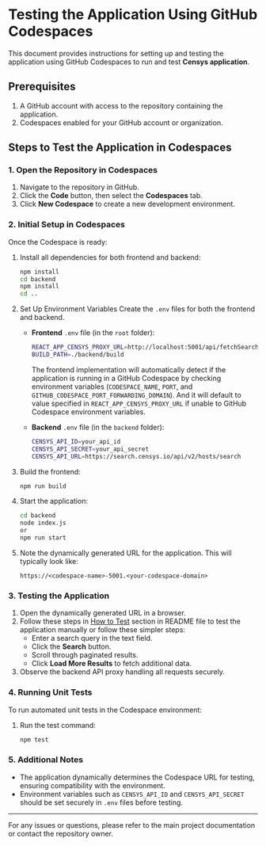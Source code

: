 
# Testing the Application Using GitHub Codespaces

This document provides instructions for setting up and testing the application using GitHub Codespaces to run and test **Censys application**.

## Prerequisites

1. A GitHub account with access to the repository containing the application.
2. Codespaces enabled for your GitHub account or organization.

## Steps to Test the Application in Codespaces

### 1. Open the Repository in Codespaces
1. Navigate to the repository in GitHub.
2. Click the **Code** button, then select the **Codespaces** tab.
3. Click **New Codespace** to create a new development environment.

### 2. Initial Setup in Codespaces
Once the Codespace is ready:
1. Install all dependencies for both frontend and backend:
   ```bash
   npm install
   cd backend
   npm install
   cd ..
   ```

2. Set Up Environment Variables
   Create the `.env` files for both the frontend and backend.

   - **Frontend** `.env` file (in the `root` folder):
      ```bash
      REACT_APP_CENSYS_PROXY_URL=http://localhost:5001/api/fetchSearchResults
      BUILD_PATH=./backend/build
      ```
      The frontend implementation will automatically detect if the application is running in a GitHub Codespace by checking environment variables (`CODESPACE_NAME`, `PORT`, and `GITHUB_CODESPACE_PORT_FORWARDING_DOMAIN`). And it will default to value specified in `REACT_APP_CENSYS_PROXY_URL` if unable to GitHub Codespace environment variables.

   - **Backend** `.env` file (in the `backend` folder):
      ```bash
      CENSYS_API_ID=your_api_id
      CENSYS_API_SECRET=your_api_secret
      CENSYS_API_URL=https://search.censys.io/api/v2/hosts/search
      ```

3. Build the frontend:
   ```bash
   npm run build
   ```

3. Start the application:
   ```bash
   cd backend
   node index.js
   or
   npm run start
   ```

4. Note the dynamically generated URL for the application. This will typically look like:
   ```
   https://<codespace-name>-5001.<your-codespace-domain>
   ```

### 3. Testing the Application
1. Open the dynamically generated URL in a browser.
2. Follow these steps in [How to Test](./README.md#how-to-test) section in README file to test the application manually or follow these simpler steps:
   - Enter a search query in the text field.
   - Click the **Search** button.
   - Scroll through paginated results.
   - Click **Load More Results** to fetch additional data.
3. Observe the backend API proxy handling all requests securely.

### 4. Running Unit Tests
To run automated unit tests in the Codespace environment:
1. Run the test command:
   ```bash
   npm test
   ```

### 5. Additional Notes
- The application dynamically determines the Codespace URL for testing, ensuring compatibility with the environment.
- Environment variables such as `CENSYS_API_ID` and `CENSYS_API_SECRET` should be set securely in `.env` files before testing.

---

For any issues or questions, please refer to the main project documentation or contact the repository owner.

